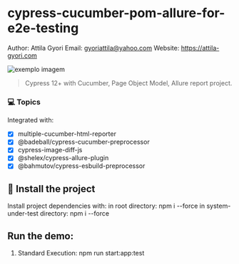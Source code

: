# cypress-cucumber-pom-allure-for-e2e-testing

Author: Attila Gyori
Email: gyoriattila@yahoo.com
Website: https://attila-gyori.com

<img src="https://media-exp1.licdn.com/dms/image/C4E0BAQF1dg2KtKFdPg/company-logo_200_200/0/1626295436859?e=2159024400&v=beta&t=Ib_T9PXXQxkHRKnj3Oe65EKuR6EAh01IgAA6IGvU0FY" alt="exemplo imagem">

> Cypress 12+ with Cucumber, Page Object Model, Allure report project.

### 💻 Topics

Integrated with:

- [x] multiple-cucumber-html-reporter
- [x] @badeball/cypress-cucumber-preprocessor
- [x] cypress-image-diff-js
- [x] @shelex/cypress-allure-plugin
- [x] @bahmutov/cypress-esbuild-preprocessor

## 🚀 Install the project

Install project dependencies with:
in root directory: npm i --force
in system-under-test directory: npm i --force

## Run the demo:

1. Standard Execution: npm run start:app:test
